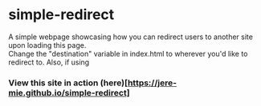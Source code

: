 # simple-redirect
A simple webpage showcasing how you can redirect users to another site upon loading this page.  
Change the "destination" variable in index.html to wherever you'd like to redirect to. Also, if using 

### View this site in action (here)[https://jere-mie.github.io/simple-redirect]